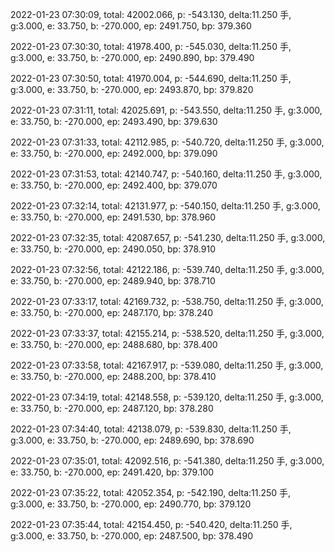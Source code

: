 2022-01-23 07:30:09, total: 42002.066, p: -543.130, delta:11.250 手, g:3.000, e: 33.750, b: -270.000, ep: 2491.750, bp: 379.360

2022-01-23 07:30:30, total: 41978.400, p: -545.030, delta:11.250 手, g:3.000, e: 33.750, b: -270.000, ep: 2490.890, bp: 379.490

2022-01-23 07:30:50, total: 41970.004, p: -544.690, delta:11.250 手, g:3.000, e: 33.750, b: -270.000, ep: 2493.870, bp: 379.820

2022-01-23 07:31:11, total: 42025.691, p: -543.550, delta:11.250 手, g:3.000, e: 33.750, b: -270.000, ep: 2493.490, bp: 379.630

2022-01-23 07:31:33, total: 42112.985, p: -540.720, delta:11.250 手, g:3.000, e: 33.750, b: -270.000, ep: 2492.000, bp: 379.090

2022-01-23 07:31:53, total: 42140.747, p: -540.160, delta:11.250 手, g:3.000, e: 33.750, b: -270.000, ep: 2492.400, bp: 379.070

2022-01-23 07:32:14, total: 42131.977, p: -540.150, delta:11.250 手, g:3.000, e: 33.750, b: -270.000, ep: 2491.530, bp: 378.960

2022-01-23 07:32:35, total: 42087.657, p: -541.230, delta:11.250 手, g:3.000, e: 33.750, b: -270.000, ep: 2490.050, bp: 378.910

2022-01-23 07:32:56, total: 42122.186, p: -539.740, delta:11.250 手, g:3.000, e: 33.750, b: -270.000, ep: 2489.940, bp: 378.710

2022-01-23 07:33:17, total: 42169.732, p: -538.750, delta:11.250 手, g:3.000, e: 33.750, b: -270.000, ep: 2487.170, bp: 378.240

2022-01-23 07:33:37, total: 42155.214, p: -538.520, delta:11.250 手, g:3.000, e: 33.750, b: -270.000, ep: 2488.680, bp: 378.400

2022-01-23 07:33:58, total: 42167.917, p: -539.080, delta:11.250 手, g:3.000, e: 33.750, b: -270.000, ep: 2488.200, bp: 378.410

2022-01-23 07:34:19, total: 42148.558, p: -539.120, delta:11.250 手, g:3.000, e: 33.750, b: -270.000, ep: 2487.120, bp: 378.280

2022-01-23 07:34:40, total: 42138.079, p: -539.830, delta:11.250 手, g:3.000, e: 33.750, b: -270.000, ep: 2489.690, bp: 378.690

2022-01-23 07:35:01, total: 42092.516, p: -541.380, delta:11.250 手, g:3.000, e: 33.750, b: -270.000, ep: 2491.420, bp: 379.100

2022-01-23 07:35:22, total: 42052.354, p: -542.190, delta:11.250 手, g:3.000, e: 33.750, b: -270.000, ep: 2490.770, bp: 379.120

2022-01-23 07:35:44, total: 42154.450, p: -540.420, delta:11.250 手, g:3.000, e: 33.750, b: -270.000, ep: 2487.500, bp: 378.490